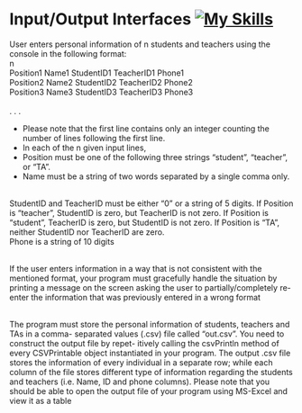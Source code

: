 # Input/Output Interfaces [![My Skills](https://skillicons.dev/icons?i=java)](https://skillicons.dev) <br>
User enters personal information of n students and teachers using the console in the following
format: <br>
n <br>
Position1 Name1 StudentID1 TeacherID1 Phone1 <br>
Position2 Name2 StudentID2 TeacherID2 Phone2 <br>
Position3 Name3 StudentID3 TeacherID3 Phone3 <br>
<br>
. . . <br>
* Please note that the first line contains only an integer counting the number of lines
following the first line. <br>
* In each of the n given input lines, <br>
* Position must be one of the following three strings “student”, “teacher”, or “TA”. <br>
* Name must be a string of two words separated by a single comma only. <br>
<br>
StudentID and TeacherID must be either “0” or a string of 5 digits. If Position is
“teacher”, StudentID is zero, but TeacherID is not zero. If Position is “student”,
TeacherID is zero, but StudentID is not zero. If Position is “TA”, neither StudentID
nor TeacherID are zero. <br>
Phone is a string of 10 digits <br>
<br>

If the user enters information in a way that is not consistent with the mentioned format, your
program must gracefully handle the situation by printing a message on the screen asking the
user to partially/completely re-enter the information that was previously entered in a wrong
format <br>
<br>

The program must store the personal information of students, teachers and TAs in a comma-
separated values (.csv) file called “out.csv”. You need to construct the output file by repet-
itively calling the csvPrintln method of every CSVPrintable object instantiated in your
program. The output .csv file stores the information of every individual in a separate row;
while each column of the file stores different type of information regarding the students and
teachers (i.e. Name, ID and phone columns). Please note that you should be able to open
the output file of your program using MS-Excel and view it as a table <br>

